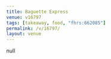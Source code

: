 ```yaml
---
title: Baguette Express
venue: v16797
tags: [takeaway, food, "fhrs:662085"]
permalink: /v/16797/
layout: venue
---
```

null